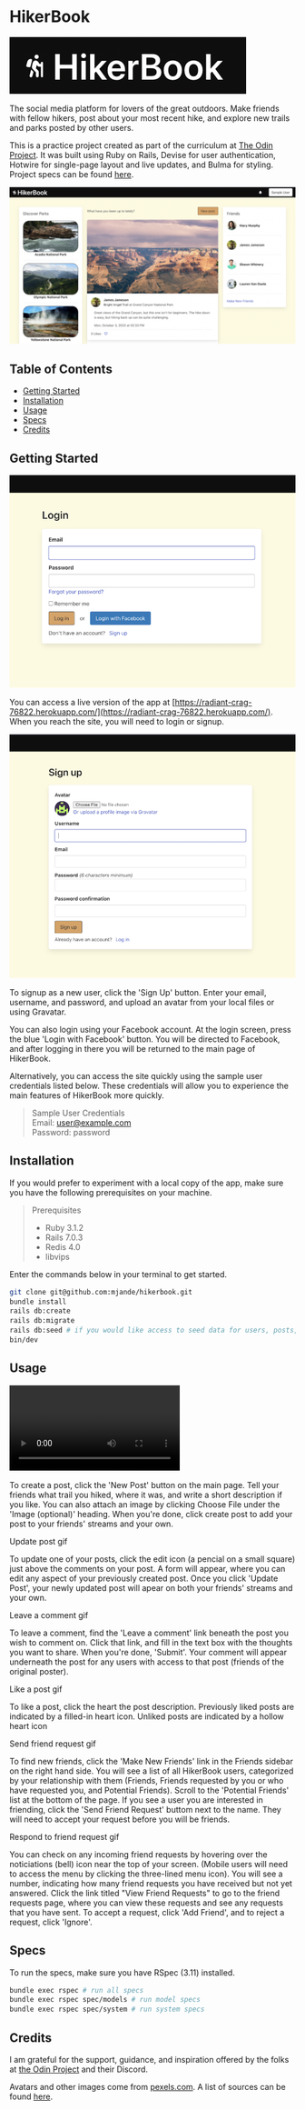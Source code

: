 # HikerBook

![HikerBook Logo](/app/assets/images/logo.png)

The social media platform for lovers of the great outdoors. Make friends with fellow hikers, post about your most recent hike, and explore new trails and parks posted by other users.

This is a practice project created as part of the curriculum at [The Odin Project](theodinproject.com). It was built using Ruby on Rails, Devise for user authentication, Hotwire for single-page layout and live updates, and Bulma for styling. Project specs can be found [here](https://www.theodinproject.com/lessons/ruby-on-rails-rails-final-project).

![Home Page](/app/assets/images/home_page.png)

## Table of Contents

- [Getting Started](#getting-started)
- [Installation](#installation)
- [Usage](#usage)
- [Specs](#specs)
- [Credits](#credits)

## Getting Started

<img src='app/assets/images/login.png' alt='login page' width='640px'>

You can access a live version of the app at [https://radiant-crag-76822.herokuapp.com/](https://radiant-crag-76822.herokuapp.com/). When you reach the site, you will need to login or signup.


<img src='app/assets/images/signup.png' alt='signup page' width='640px'>

To signup as a new user, click the 'Sign Up' button. Enter your email, username, and password, and upload an avatar from your local files or using Gravatar.

You can also login using your Facebook account. At the login screen, press the blue 'Login with Facebook' button. You will be directed to Facebook, and after logging in there you will be returned to the main page of HikerBook.

Alternatively, you can access the site quickly using the sample user credentials listed below. These credentials will allow you to experience the main features of HikerBook more quickly.

> Sample User Credentials  
> Email: user@example.com  
> Password: password  

## Installation

If you would prefer to experiment with a local copy of the app, make sure you have the following prerequisites on your machine.

> Prerequisites  
> - Ruby 3.1.2
> - Rails 7.0.3  
> - Redis 4.0  
> - libvips  

Enter the commands below in your terminal to get started.

```sh
git clone git@github.com:mjande/hikerbook.git  
bundle install  
rails db:create  
rails db:migrate  
rails db:seed # if you would like access to seed data for users, posts, and comments
bin/dev
```

## Usage

![creating a post](app/assets/images/create_post.mp4)

To create a post, click the 'New Post' button on the main page. Tell your friends what trail you hiked, where it was, and write a short description if you like. You can also attach an image by clicking Choose File under the 'Image (optional)' heading. When you're done, click create post to add your post to your friends' streams and your own.

Update post gif

To update one of your posts, click the edit icon (a pencial on a small square) just above the comments on your post. A form will appear, where you can edit any aspect of your previously created post. Once you click 'Update Post', your newly updated post will apear on both your friends' streams and your own.

Leave a comment gif

To leave a comment, find the 'Leave a comment' link beneath the post you wish to comment on. Click that link, and fill in the text box with the thoughts you want to share. When you're done, 'Submit'. Your comment will appear underneath the post for any users with access to that post (friends of the original poster).

Like a post gif

To like a post, click the heart the post description. Previously liked posts are indicated by a filled-in heart icon. Unliked posts are indicated by a hollow heart icon

Send friend request gif

To find new friends, click the 'Make New Friends' link in the Friends sidebar on the right hand side. You will see a list of all HikerBook users, categorized by your relationship with them (Friends, Friends requested by you or who have requested you, and Potential Friends). Scroll to the 'Potential Friends' list at the bottom of the page. If you see a user you are interested in friending, click the 'Send Friend Request' buttom next to the name. They will need to accept your request before you will be friends.

Respond to friend request gif

You can check on any incoming friend requests by hovering over the noticiations (bell) icon near the top of your screen. (Mobile users will need to access the menu by clicking the three-lined menu icon). You will see a number, indicating how many friend requests you have received but not yet answered. Click the link titled "View Friend Requests" to go to the friend requests page, where you can view these requests and see any requests that you have sent. To accept a request, click 'Add Friend', and to reject a request, click 'Ignore'.

## Specs

To run the specs, make sure you have RSpec (3.11) installed.

```sh
bundle exec rspec # run all specs
bundle exec rspec spec/models # run model specs
bundle exec rspec spec/system # run system specs
```

## Credits

I am grateful for the support, guidance, and inspiration offered by the folks at [the Odin Project](theodinproject.com) and their Discord.

Avatars and other images come from [pexels.com](pexels.com). A list of sources can be found [here](image_sources.txt).
